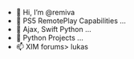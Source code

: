- 👋 Hi, I’m @remiva
- 👀 PS5 RemotePlay Capabilities ...
- 🌱 Ajax, Swift Python ...
- 💞️ Python Projects ...
- 📫 XIM forums> lukas

<!---
remiva/remiva is a ✨ special ✨ repository because its `README.md` (this file) appears on your GitHub profile.
You can click the Preview link to take a look at your changes.
--->
